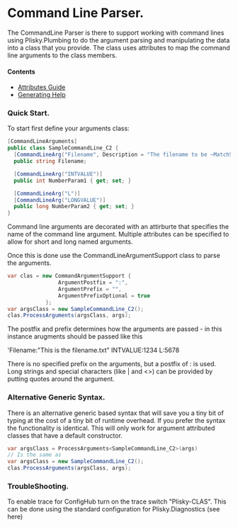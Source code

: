 # Command Line Parser.


The CommandLine Parser is there to support working with command lines using Plisky.Plumbing to do the argument parsing and manipulating the data into a class that
you provide. The class uses attributes to map the command line arguments to the class members.

#### Contents
* [Attributes Guide](plumb-cmd-attributes.md)
* [Generating Help](plumb-cmd-generatingHelp.md)


### Quick Start.


To start first define your arguments class:


```csharp
[CommandLineArguments]
public class SampleCommandLine_C2 {
  [CommandLineArg("Filename", Description = "The filename to be ~MatchShortDescrFilename~~ passed into the application", IsSingleParameterDefault  true)]
  public string Filename;

  [CommandLineArg("INTVALUE")]
  public int NumberParam1 { get; set; }

  [CommandLineArg("L")]
  [CommandLineArg("LONGVALUE")]
  public long NumberParam2 { get; set; }
}
```


Command line arguments are decorated with an attirburte that specifies the name of the command line argument.  Multiple attributes can be specified to allow for
short and long named arguments.  

Once this is done use the CommandLineArgumentSupport class to parse the arguments.

```csharp
var clas = new CommandArgumentSupport {
                ArgumentPostfix = ":",
                ArgumentPrefix = "",
                ArgumentPrefixOptional = true
            };
var argsClass = new SampleCommandLine_C2();
clas.ProcessArguments(argsClass, args);
```

The postfix and prefix determines how the arguments are passed - in this instance arugments should be passed like this

'Filename:"This is the filename.txt" INTVALUE:1234 L:5678

There is no specified prefix on the arguments, but a postfix of : is used.    Long strings and special characters (like | and <>) can be provided by putting quotes around
the argument.

### Alternative Generic Syntax.

There is an alternative generic based syntax that will save you a tiny bit of typing at the cost of a tiny bit of runtime overhead.  If you prefer the syntax the 
functionality is identical.  This will only work for argument attributed classes that have a default constructor.

```csharp
var argsClass = ProcessArguments<SampleCommandLine_C2>(args)
// Is the same as
var argsClass = new SampleCommandLine_C2();
clas.ProcessArguments(argsClass, args);
```


### TroubleShooting.


To enable trace for ConfigHub turn on the trace switch "Plisky-CLAS".
This can be done using the standard configuration for Plisky.Diagnostics (see here)
